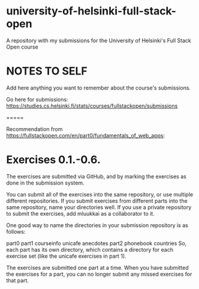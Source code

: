 # university-of-helsinki-full-stack-open
A repository with my submissions for the University of Helsinki's Full Stack Open course

NOTES TO SELF
=============
Add here anything you want to remember about the course's submissions.

Go here for submissions:
https://studies.cs.helsinki.fi/stats/courses/fullstackopen/submissions

=====

Recommendation from https://fullstackopen.com/en/part0/fundamentals_of_web_apps:

Exercises 0.1.-0.6.
===================
The exercises are submitted via GitHub, and by marking the exercises as done in the submission system.

You can submit all of the exercises into the same repository, or use multiple different repositories. If you submit exercises from different parts into the same repository, name your directories well. If you use a private repository to submit the exercises, add mluukkai as a collaborator to it.

One good way to name the directories in your submission repository is as follows:

part0
part1
  courseinfo
  unicafe
  anecdotes
part2
  phonebook
  countries
So, each part has its own directory, which contains a directory for each exercise set (like the unicafe exercises in part 1).

The exercises are submitted one part at a time. When you have submitted the exercises for a part, you can no longer submit any missed exercises for that part.
